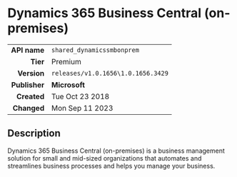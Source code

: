 # Dynamics 365 Business Central (on-premises)
| | |
|-:|-|
|**API name**|`shared_dynamicssmbonprem`|
|**Tier**|Premium|
|**Version**|`releases/v1.0.1656\1.0.1656.3429`|
|**Publisher**|**Microsoft**|
|**Created**|Tue Oct 23 2018|
|**Changed**|Mon Sep 11 2023|

## Description
Dynamics 365 Business Central (on-premises) is a business management solution for small and mid-sized organizations that automates and streamlines business processes and helps you manage your business.
